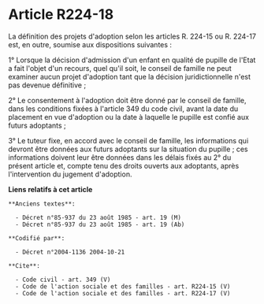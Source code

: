 # Article R224-18

La définition des projets d'adoption selon les articles R. 224-15 ou R. 224-17 est, en outre, soumise aux dispositions
suivantes :

1° Lorsque la décision d'admission d'un enfant en qualité de pupille de l'Etat a fait l'objet d'un recours, quel qu'il soit,
le conseil de famille ne peut examiner aucun projet d'adoption tant que la décision juridictionnelle n'est pas devenue
définitive ;

2° Le consentement à l'adoption doit être donné par le conseil de famille, dans les conditions fixées à l'article 349 du code
civil, avant la date du placement en vue d'adoption ou la date à laquelle le pupille est confié aux futurs adoptants ;

3° Le tuteur fixe, en accord avec le conseil de famille, les informations qui devront être données aux futurs adoptants sur
la situation du pupille ; ces informations doivent leur être données dans les délais fixés au 2° du présent article et,
compte tenu des droits ouverts aux adoptants, après l'intervention du jugement d'adoption.

**Liens relatifs à cet article**

	**Anciens textes**:

	  - Décret n°85-937 du 23 août 1985 - art. 19 (M)
	  - Décret n°85-937 du 23 août 1985 - art. 19 (Ab)

	**Codifié par**:

	  - Décret n°2004-1136 2004-10-21

	**Cite**:

	  - Code civil - art. 349 (V)
	  - Code de l'action sociale et des familles - art. R224-15 (V)
	  - Code de l'action sociale et des familles - art. R224-17 (V)
